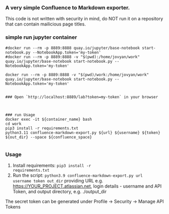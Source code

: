 ### A very simple Confluence to Markdown exporter.

This code is not written with security in mind, do NOT run it on a repository that can contain mailicious
page titles.


### simple run jupyter container
```
#docker run --rm -p 8889:8888 quay.io/jupyter/base-notebook start-notebook.py --NotebookApp.token='my-token'
#docker run --rm -p 8889:8888 -v "$(pwd):/home/jovyan/work" quay.io/jupyter/base-notebook start-notebook.py --NotebookApp.token='my-token'

docker run --rm -p 8889:8888 -v "$(pwd)/work:/home/jovyan/work" quay.io/jupyter/base-notebook start-notebook.py --NotebookApp.token='my-token'


### Open `http://localhost:8889/lab?token=my-token` in your browser



### run Usage
docker exec -it ${container_name} bash
cd work
pip3 install -r requirements.txt
python3.11 confluence-markdown-export.py ${url} ${username} ${token} ${out_dir} --space ${confluence_space}


```


### Usage
1. Install requirements: <code>pip3 install -r requirements.txt</code>
2. Run the script: <code>python3.9 confluence-markdown-export.py url username token out_dir</code>
   providing URL e.g. https://YOUR_PROJECT.atlassian.net, login details - username and API Token,
   and output directory, e.g. ./output_dir

The secret token can be generated under Profile -> Security -> Manage API Tokens
